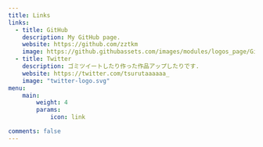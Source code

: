 ```yaml
---
title: Links
links:
  - title: GitHub
    description: My GitHub page.
    website: https://github.com/zztkm
    image: https://github.githubassets.com/images/modules/logos_page/GitHub-Mark.png
  - title: Twitter
    description: ゴミツイートしたり作った作品アップしたりです.
    website: https://twitter.com/tsurutaaaaaa_
    image: "twitter-logo.svg"
menu:
    main: 
        weight: 4
        params:
            icon: link

comments: false
---
```


